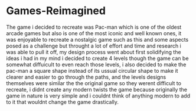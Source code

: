 # Games-Reimagined

  The game i decided to recreate was Pac-man which is one of the oldest arcade games but also is one of the most iconic and well known ones, it was enjoyable to recreate a nostalgic game such as this and some aspects posed as a challenge but throught a lot of effort and time and research i was able to pull it off, my design process went about first solidifying the ideas i had in my mind i decided to create 4 levels though the game can be somewhat diffuicult to even reach those levels, i also decided to make the pac-man a square shape instead of its ussual circular shape to make it clearer and easier to go through the paths, and the levels designs themselves were similar the the original game so they werent difficult to recreate, i didnt create any modern twists the game because originally the game in nature is very simple and i couldnt think of anything modern to add to it that wouldnt change the game drastically. 
